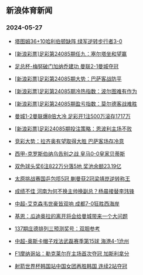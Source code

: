 ## 新浪体育新闻 
### 2024-05-27

+ [塔图姆36+10哈利伯顿缺阵 绿军逆转步行者3-0](https://sports.sina.com.cn/basketball/nba/2024-05-26/doc-inawppry3604424.shtml)

+ [[新浪彩票]足彩第24085期任九：塞尔塔坐和望赢](https://sports.sina.com.cn/l/2024-05-26/doc-inawpcae3818416.shtml)

+ [足总杯-梅努破门加纳乔建功 曼联2-1曼城夺冠](https://sports.sina.com.cn/g/pl/2024-05-26/doc-inawpazx5145620.shtml)

+ [[新浪彩票]足彩第24085期大势：巴萨客战防平](https://sports.sina.com.cn/l/2024-05-26/doc-inawpazx5156962.shtml)

+ [[新浪彩票]足彩第24085期冷热指数：波尔图难有作为](https://sports.sina.com.cn/l/2024-05-26/doc-inawpiiv5028698.shtml)

+ [[新浪彩票]足彩第24085期盈亏指数：莫尔德客战难胜](https://sports.sina.com.cn/l/2024-05-26/doc-inawpika3688615.shtml)

+ [曼城1-2曼联爆8倍大冷 足彩开1注500万滚存1717万](https://sports.sina.com.cn/l/2024-05-26/doc-inawpazx5153398.shtml)

+ [[新浪彩票]足彩24085期投注策略：恩波利主场不败](https://sports.sina.com.cn/l/2024-05-26/doc-inawpika3688024.shtml)

+ [竞彩大势：拉齐奥有望取得大胜 巴萨客场存冷意](https://sports.sina.com.cn/l/2024-05-26/doc-inawpika3699924.shtml)

+ [西甲-克罗斯伯纳乌告别之战 皇马0-0皇家贝蒂斯](https://sports.sina.com.cn/g/laliga/2024-05-26/doc-inawpazx5153293.shtml)

+ [双色球头奖6注822万分落5地 奖池余额23.19亿](https://sports.sina.com.cn/l/2024-05-26/doc-inawqkvi4542177.shtml)

+ [太原挑战赛国乒包揽5冠 蒯曼获2冠梁靖崑逆转称王](https://sports.sina.com.cn/others/pingpang/2024-05-26/doc-inawqrcn3084948.shtml)

+ [成绩不佳 河南为何不换主帅换副总？杨晨接替李玮锋](https://sports.sina.com.cn/china/2024-05-22/doc-inawatps3285679.shtml)

+ [中超-艾克森韦世豪皆双响 成都7-0狂胜西海岸](https://sports.sina.com.cn/china/j/2024-05-26/doc-inawqkvq3208569.shtml)

+ [基恩：瓜迪奥拉的离开将会给曼城带来一个大问题](https://sports.sina.com.cn/g/2024-05-26/doc-inawqrcn3097543.shtml)

+ [137期庄德排列三预测奖号：双胆参考](https://sports.sina.com.cn/l/2024-05-26/doc-inawptxw3508475.shtml)

+ [中超-奥斯卡帽子戏法武磊赛季第15球 海港4-1沧州](https://sports.sina.com.cn/china/j/2024-05-26/doc-inawqrcn3081180.shtml)

+ [F1摩纳哥站：勒克莱尔在主场首次夺冠 加斯利拿分](https://sports.sina.com.cn/motorracing/f1/newsall/2024-05-27/doc-inawqvmc4312390.shtml)

+ [射箭世界杯韩国站中国女团再胜韩国 连续2站夺冠](https://sports.sina.com.cn/others/shot/2024-05-26/doc-inawptxr4836223.shtml)

